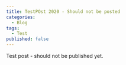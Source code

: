 ```yaml
---
title: TestPOst 2020 - Should not be posted 
categories:
  - Blog
tags:
  - Test
published: false
---
```


Test post - should not be published yet.
